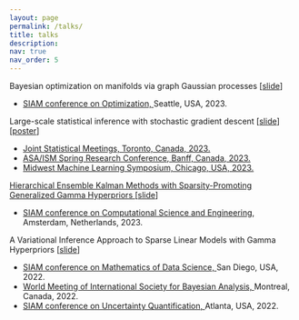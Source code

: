 ```yaml
---
layout: page
permalink: /talks/
title: talks
description:
nav: true
nav_order: 5
---
```

Bayesian optimization on manifolds via graph Gaussian processes [[slide](/assets/pdf/GRAPH_BO.pdf)]
* <a href="https://www.siam.org/conferences/cm/conference/op23"> SIAM conference on Optimization, </a> Seattle, USA, 2023.  

Large-scale statistical inference with stochastic gradient descent [[slide](/assets/pdf/SGD_INF.pdf)] [[poster](/assets/pdf/SGD_INF_POST.pdf)] 
* <a href="https://ww2.amstat.org/meetings/jsm/2023/"> Joint Statistical Meetings, Toronto, Canada, 2023. 
* <a href="https://sites.google.com/view/src2023"> ASA/ISM Spring Research Conference, Banff, Canada, 2023. 
* <a href="https://midwest-ml.org/2023/"> Midwest Machine Learning Symposium, Chicago, USA, 2023. 

Hierarchical Ensemble Kalman Methods with Sparsity-Promoting Generalized Gamma Hyperpriors [[slide](/assets/pdf/HIERARCHICAL_SIAM_CSE.pdf)]
* <a href="https://www.siam.org/conferences/cm/conference/mds22"> SIAM conference on Computational Science and Engineering, </a> Amsterdam, Netherlands, 2023.

A Variational Inference Approach to Sparse Linear Models with Gamma Hyperpriors [[slide](/assets/pdf/VIAS_ISBA.pdf)]
* <a href="https://www.siam.org/conferences/cm/conference/mds22"> SIAM conference on Mathematics of Data Science, </a> San Diego, USA, 2022.
* <a href="https://isbawebmaster.github.io/ISBA2022/"> World Meeting of International Society for Bayesian Analysis, </a> Montreal, Canada, 2022. 
* <a href="https://www.siam.org/conferences/cm/conference/uq22"> SIAM conference on Uncertainty Quantification, </a> Atlanta, USA, 2022. 
